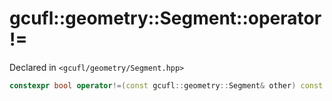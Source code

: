 # gcufl::geometry::Segment::operator!=
Declared in `<gcufl/geometry/Segment.hpp>`
```cpp
constexpr bool operator!=(const gcufl::geometry::Segment& other) const noexcept;
```
